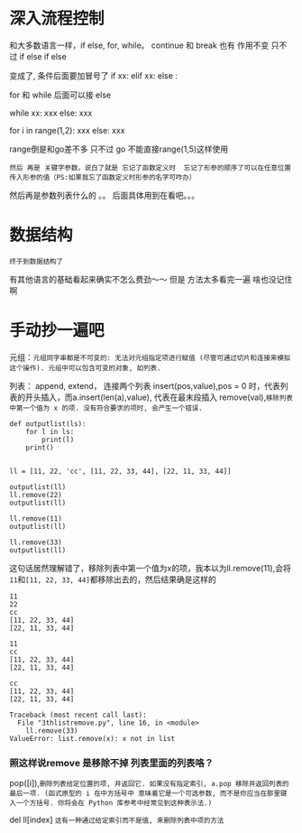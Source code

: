 # 深入流程控制

和大多数语言一样，if else, for,  while。    continue 和  break 也有 作用不变
只不过
if 
else if 
else 

变成了,  条件后面要加冒号了
if xx: 
elif xx: 
else :

for 和  while   后面可以接 else   

while xx:
	xxx
else:
	xxx

for i in range(1,2):
	xxx
else:
	xxx

range倒是和go差不多  只不过  go  不能直接range(1,5)这样使用


`然后 再是 关键字参数，说白了就是 忘记了函数定义时  忘记了形参的顺序了可以在任意位置传入形参的值（PS:如果我忘了函数定义时形参的名字可咋办）`


然后再是参数列表什么的 。。  后面具体用到在看吧。。。  



# 数据结构

`终于到数据结构了`

有其他语言的基础看起来确实不怎么费劲～～   但是  方法太多看完一遍  啥也没记住啊

# 手动抄一遍吧

元组：`元组同字串都是不可变的: 无法对元组指定项进行赋值 (尽管可通过切片和连接来模拟这个操作). 元组中可以包含可变的对象, 如列表.`

列表：
append, 
extend， 连接两个列表
insert(pos,value),pos = 0 时，代表列表的开头插入，而a.insert(len(a),value), 代表在最末段插入
remove(val),`移除列表中第一个值为 x 的项. 没有符合要求的项时, 会产生一个错误.`
```
def outputlist(ls):
	for l in ls:
		print(l)
	print()


ll = [11, 22, 'cc', [11, 22, 33, 44], [22, 11, 33, 44]]

outputlist(ll)
ll.remove(22)
outputlist(ll)

ll.remove(11)
outputlist(ll)

ll.remove(33)
outputlist(ll)

```

这句话居然理解错了，移除列表中第一个值为x的项，我本以为ll.remove(11),会将`11`和`[11, 22, 33, 44]`都移除出去的，然后结果确是这样的
```
11
22
cc
[11, 22, 33, 44]
[22, 11, 33, 44]

11
cc
[11, 22, 33, 44]
[22, 11, 33, 44]

cc
[11, 22, 33, 44]
[22, 11, 33, 44]

Traceback (most recent call last):
  File "3thlistremove.py", line 16, in <module>
    ll.remove(33)
ValueError: list.remove(x): x not in list

```
### 照这样说remove 是移除不掉 列表里面的列表咯？

pop([i]),`删除列表给定位置的项, 并返回它. 如果没有指定索引, a.pop 移除并返回列表的最后一项. (函式原型的 i 在中方括号中 意味着它是一个可选参数, 而不是你应当在那里键入一个方括号. 你将会在 Python 库参考中经常见到这种表示法.)`



del ll[index]  `这有一种通过给定索引而不是值, 来删除列表中项的方法`


